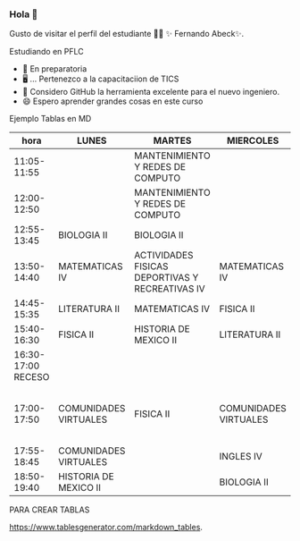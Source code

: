 ### Hola 👋

Gusto de visitar el perfil del estudiante 👨‍🏫 ✨ Fernando Abeck✨.

Estudiando en  PFLC 

- 🔭 En preparatoria
- 🖥 ... Pertenezco a la capacitaciion de TICS
- 🤔 Considero GitHub la herramienta excelente para el nuevo ingeniero.
- 😄 Espero aprender grandes cosas en este curso

Ejemplo Tablas en MD

| hora                    | LUNES                 | MARTES                                          | MIERCOLES             | JUEVES                                          | VIERNES                          |
|-------------------------|-----------------------|-------------------------------------------------|-----------------------|-------------------------------------------------|----------------------------------|
| 11:05-11:55             |                       | MANTENIMIENTO Y REDES DE COMPUTO                |                       |                                                 | MANTENIMIENTO Y REDES DE COMPUTO |
| 12:00-12:50             |                       | MANTENIMIENTO Y REDES DE COMPUTO                |                       |                                                 | MANTENIMIENTO Y REDES DE COMPUTO |
| 12:55-13:45             | BIOLOGIA II           | BIOLOGIA II                                     |                       |                                                 | MATEMATICAS IV                   |
| 13:50-14:40             | MATEMATICAS IV        | ACTIVIDADES FISICAS DEPORTIVAS Y RECREATIVAS IV | MATEMATICAS IV        | LITERATURA II                                   | BIOLOGIA II                      |
| 14:45-15:35             | LITERATURA II         | MATEMATICAS IV                                  | FISICA II             | MATEMATICAS IV                                  | FISICA II                        |
| 15:40-16:30             | FISICA II             | HISTORIA DE MEXICO II                           | LITERATURA II         | HISTORIA DE MEXICO II                           | INGLES IV                        |
| 16:30-17:00<br>  RECESO |                       |                                                 |                       |                                                 |                                  |
| 17:00-17:50             | COMUNIDADES VIRTUALES | FISICA II                                       | COMUNIDADES VIRTUALES | ACTIVIDADES FISICAS DEPORTIVAS Y RECREATIVAS IV |                                  |
| 17:55-18:45             | COMUNIDADES VIRTUALES |                                                 | INGLES IV             | FISICA II                                       |                                  |
| 18:50-19:40             | HISTORIA DE MEXICO II |                                                 | BIOLOGIA II           | INGLES IV                                       |                                  |


PARA CREAR TABLAS

https://www.tablesgenerator.com/markdown_tables. 
